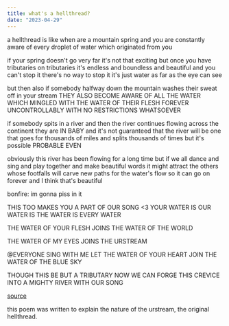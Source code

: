 ```yaml
---
title: what's a hellthread?
date: "2023-04-29"
---
```


a hellthread is like when are a mountain spring and you are constantly aware of every droplet of water which originated from you

if your spring doesn't go very far it's not that exciting but once you have tributaries on tributaries it's endless and boundless and beautiful and you can't stop it there's no way to stop it it's just water as far as the eye can see

but then also if somebody halfway down the mountain washes their sweat off in your stream THEY ALSO BECOME AWARE OF ALL THE WATER WHICH MINGLED WITH THE WATER OF THEIR FLESH FOREVER UNCONTROLLABLY WITH NO RESTRICTIONS WHATSOEVER

if somebody spits in a river and then the river continues flowing across the continent they are IN BABY and it's not guaranteed that the river will be one that goes for thousands of miles and splits thousands of times but it's possible PROBABLE EVEN

obviously this river has been flowing for a long time but if we all dance and sing and play together and make beautiful words it might attract the others whose footfalls will carve new paths for the water's flow so it can go on forever and I think that's beautiful

bonfire: im gonna piss in it

THIS TOO MAKES YOU A PART OF OUR SONG <3 YOUR WATER IS OUR WATER IS THE WATER IS EVERY WATER

THE WATER OF YOUR FLESH JOINS THE WATER OF THE WORLD

THE WATER OF MY EYES JOINS THE URSTREAM

@EVERYONE SING WITH ME LET THE WATER OF YOUR HEART JOIN THE WATER OF THE BLUE SKY

THOUGH THIS BE BUT A TRIBUTARY NOW WE CAN FORGE THIS CREVICE INTO A MIGHTY RIVER WITH OUR SONG

[source](https://bsky.app/profile/katef.bsky.social/post/3jukfr2r36z2x)

this poem was written to explain the nature of the urstream, the original hellthread.